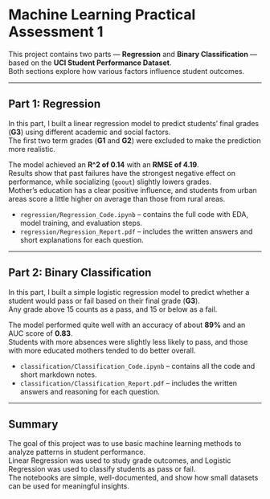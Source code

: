 # **Machine Learning Practical Assessment 1**

This project contains two parts — **Regression** and **Binary Classification** — based on the **UCI Student Performance Dataset**.  
Both sections explore how various factors influence student outcomes.

---

## **Part 1: Regression**

In this part, I built a linear regression model to predict students’ final grades (**G3**) using different academic and social factors.  
The first two term grades (**G1** and **G2**) were excluded to make the prediction more realistic.

The model achieved an **R^2 of 0.14** with an **RMSE of 4.19**.  
Results show that past failures have the strongest negative effect on performance, while socializing (`goout`) slightly lowers grades.  
Mother’s education has a clear positive influence, and students from urban areas score a little higher on average than those from rural areas.

- `regression/Regression_Code.ipynb` – contains the full code with EDA, model training, and evaluation steps.  
- `regression/Regression_Report.pdf` – includes the written answers and short explanations for each question.

---

## **Part 2: Binary Classification**

In this part, I built a simple logistic regression model to predict whether a student would pass or fail based on their final grade (**G3**).  
Any grade above 15 counts as a pass, and 15 or below as a fail.

The model performed quite well with an accuracy of about **89%** and an AUC score of **0.83**.  
Students with more absences were slightly less likely to pass, and those with more educated mothers tended to do better overall.

- `classification/Classification_Code.ipynb` – contains all the code and short markdown notes.  
- `classification/Classification_Report.pdf` – includes the written answers and reasoning for each question.

---

## **Summary**

The goal of this project was to use basic machine learning methods to analyze patterns in student performance.  
Linear Regression was used to study grade outcomes, and Logistic Regression was used to classify students as pass or fail.  
The notebooks are simple, well-documented, and show how small datasets can be used for meaningful insights.